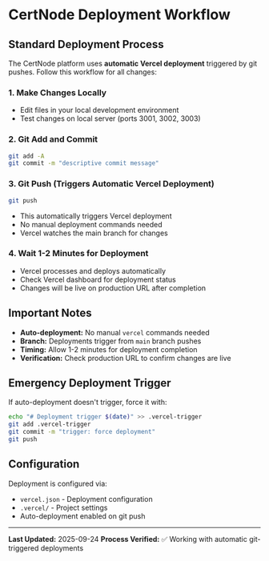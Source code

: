 # CertNode Deployment Workflow

## Standard Deployment Process

The CertNode platform uses **automatic Vercel deployment** triggered by git pushes. Follow this workflow for all changes:

### 1. Make Changes Locally
- Edit files in your local development environment
- Test changes on local server (ports 3001, 3002, 3003)

### 2. Git Add and Commit
```bash
git add -A
git commit -m "descriptive commit message"
```

### 3. Git Push (Triggers Automatic Vercel Deployment)
```bash
git push
```
- This automatically triggers Vercel deployment
- No manual deployment commands needed
- Vercel watches the main branch for changes

### 4. Wait 1-2 Minutes for Deployment
- Vercel processes and deploys automatically
- Check Vercel dashboard for deployment status
- Changes will be live on production URL after completion

## Important Notes

- **Auto-deployment:** No manual `vercel` commands needed
- **Branch:** Deployments trigger from `main` branch pushes
- **Timing:** Allow 1-2 minutes for deployment completion
- **Verification:** Check production URL to confirm changes are live

## Emergency Deployment Trigger

If auto-deployment doesn't trigger, force it with:
```bash
echo "# Deployment trigger $(date)" >> .vercel-trigger
git add .vercel-trigger
git commit -m "trigger: force deployment"
git push
```

## Configuration

Deployment is configured via:
- `vercel.json` - Deployment configuration
- `.vercel/` - Project settings
- Auto-deployment enabled on git push

---

**Last Updated:** 2025-09-24
**Process Verified:** ✅ Working with automatic git-triggered deployments